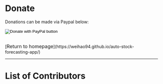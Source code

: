 # Donate

Donations can be made via Paypal below:

<form action="https://www.paypal.com/cgi-bin/webscr" method="post" target="_top">
<input type="hidden" name="cmd" value="_s-xclick" />
<input type="hidden" name="hosted_button_id" value="M2CQQ88GMKXXQ" />
<input type="image" src="https://www.paypalobjects.com/en_GB/SG/i/btn/btn_donateCC_LG.gif" border="0" name="submit" title="PayPal - The safer, easier way to pay online!" alt="Donate with PayPal button" />
<img alt="" border="0" src="https://www.paypal.com/en_SG/i/scr/pixel.gif" width="1" height="1" />
</form>

<br>
[<font size="3">Return to homepage</font>](https://weihao94.github.io/auto-stock-forecasting-app/)
<br>

-----

# List of Contributors

